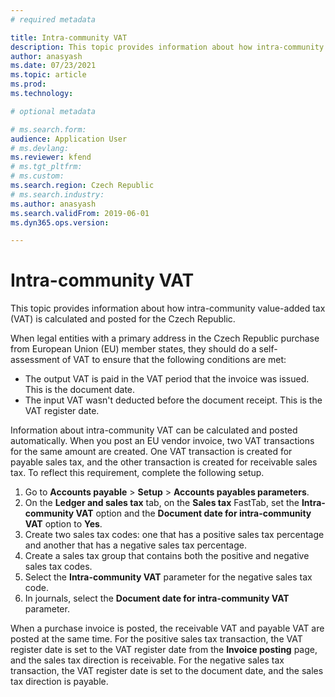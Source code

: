 ```yaml
---
# required metadata

title: Intra-community VAT
description: This topic provides information about how intra-community value-added tax (VAT) is calculated and posted for the Czech Republic. 
author: anasyash
ms.date: 07/23/2021
ms.topic: article
ms.prod: 
ms.technology: 

# optional metadata

# ms.search.form: 
audience: Application User
# ms.devlang: 
ms.reviewer: kfend
# ms.tgt_pltfrm: 
# ms.custom: 
ms.search.region: Czech Republic
# ms.search.industry: 
ms.author: anasyash
ms.search.validFrom: 2019-06-01
ms.dyn365.ops.version: 

---
```


# Intra-community VAT

This topic provides information about how intra-community value-added tax (VAT) is calculated and posted for the Czech Republic. 

When legal entities with a primary address in the Czech Republic purchase from European Union (EU) member states, they should do a self-assessment of VAT to ensure that the following conditions are met:

  - The output VAT is paid in the VAT period that the invoice was issued. This is the document date.
  - The input VAT wasn't deducted before the document receipt. This is the VAT register date.

Information about intra-community VAT can be calculated and posted automatically. When you post an EU vendor invoice, two VAT transactions for the same amount are created. One VAT transaction is created for payable sales tax, and the other transaction is created for receivable sales tax. To reflect this requirement, complete the following setup.
 
1. Go to **Accounts payable** > **Setup** > **Accounts payables parameters**. 
2. On the **Ledger and sales tax** tab, on the **Sales tax** FastTab, set the **Intra-community VAT** option and the **Document date for intra-community VAT** option to **Yes**.
3. Create two sales tax codes: one that has a positive sales tax percentage and another that has a negative sales tax percentage.
4. Create a sales tax group that contains both the positive and negative sales tax codes. 
5. Select the **Intra-community VAT** parameter for the negative sales tax code.
6. In journals, select the **Document date for intra-community VAT** parameter.

When a purchase invoice is posted, the receivable VAT and payable VAT are posted at the same time. For the positive sales tax transaction, the VAT register date is set to the VAT register date from the **Invoice posting** page, and the sales tax direction is receivable. For the negative sales tax transaction, the VAT register date is set to the document date, and the sales tax direction is payable.
